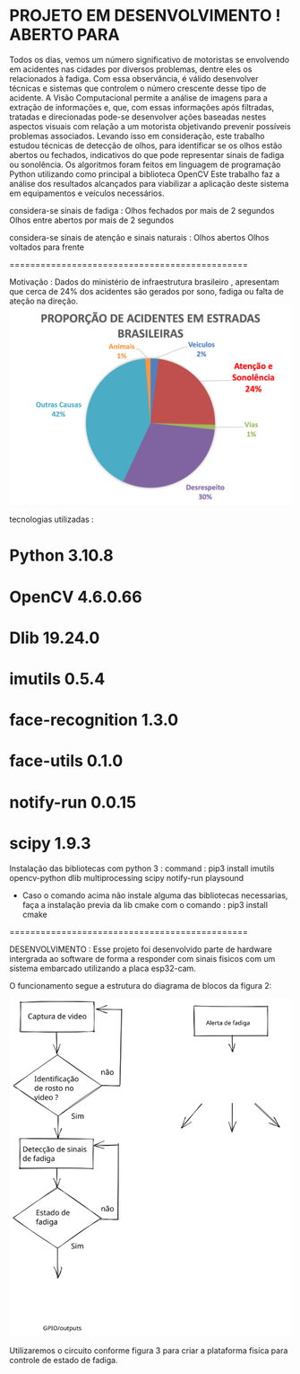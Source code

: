 PROJETO EM DESENVOLVIMENTO ! 
ABERTO PARA 
==============================================
Todos os dias, vemos um número significativo de motoristas se envolvendo em acidentes nas cidades por diversos problemas, dentre eles os relacionados à fadiga. Com essa observância, é válido desenvolver técnicas e sistemas que controlem o número crescente desse tipo de acidente. A Visão Computacional permite a análise de imagens para a extração de informações e, que, com essas informações após filtradas, tratadas e direcionadas pode-se desenvolver ações baseadas nestes aspectos visuais com relação a um motorista objetivando prevenir possíveis problemas associados. Levando isso em consideração, este trabalho estudou técnicas de detecção de olhos, para identificar se os olhos estão abertos ou fechados, indicativos do que pode representar sinais de fadiga ou sonolência. Os algoritmos foram feitos em linguagem de programação Python utilizando como principal a biblioteca OpenCV Este trabalho faz a análise dos resultados alcançados para viabilizar a aplicação deste sistema em equipamentos e veículos necessários.
 
considera-se sinais de fadiga :
Olhos fechados por mais de 2 segundos
Olhos entre abertos por mais de 2 segundos

considera-se sinais de atenção e sinais naturais :
Olhos abertos
Olhos voltados para frente


==============================================

 Motivação : 
 Dados do ministério de infraestrutura brasileiro , apresentam que cerca de 24% dos acidentes são gerados por sono, fadiga ou falta de ateção na direção.
 <img src="./assets/grafico.png">


tecnologias utilizadas :
 # Python 3.10.8
 # OpenCV 4.6.0.66
 # Dlib 19.24.0
 # imutils 0.5.4
 # face-recognition 1.3.0
 # face-utils 0.1.0
 # notify-run 0.0.15
 # scipy 1.9.3

 Instalação das bibliotecas com python 3 :
  command : pip3 install imutils opencv-python dlib multiprocessing scipy notify-run playsound

  * Caso o comando acima não instale alguma das bibliotecas necessarias, faça a instalação previa da lib cmake com o comando :
   pip3 install cmake 

==============================================

DESENVOLVIMENTO :
Esse projeto foi desenvolvido parte de hardware intergrada ao software de forma a responder com sinais fisicos com um sistema embarcado utilizando a placa esp32-cam.

O funcionamento segue a estrutura do diagrama de blocos da figura 2:

<img src="./assets/diagramaDeBloco.svg">



Utilizaremos o circuito conforme figura 3 para criar a plataforma fisíca para controle de estado de fadiga. 